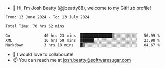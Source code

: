 - 👋 Hi, I’m Josh Beatty (@jbeatty88), welcome to my GitHub profile!

<!--START_SECTION:waka-->

```txt
From: 13 June 2024 - To: 13 July 2024

Total Time: 70 hrs 52 mins

Go               40 hrs 23 mins  ██████████████▒░░░░░░░░░░   56.99 %
XML              16 hrs 59 mins  ██████░░░░░░░░░░░░░░░░░░░   23.98 %
Markdown         3 hrs 18 mins   █▒░░░░░░░░░░░░░░░░░░░░░░░   04.67 %
```

<!--END_SECTION:waka-->

- 💞️ I would love to collaborate!
- 📫 You can reach me at josh.beatty@softwaresugar.com

<!---
jbeatty88/jbeatty88 is a ✨ special ✨ repository because its `README.md` (this file) appears on your GitHub profile.
You can click the Preview link to take a look at your changes.
--->
